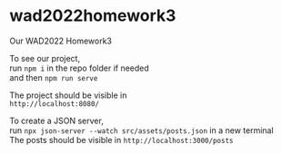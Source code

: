 # wad2022homework3
Our WAD2022 Homework3

To see our project,  
run `npm i` in the repo folder if needed  
and then `npm run serve`  

The project should be visible in  
`http://localhost:8080/`

To create a JSON server,  
run `npx json-server --watch src/assets/posts.json` in a new terminal  
The posts should be visible in `http://localhost:3000/posts`  
